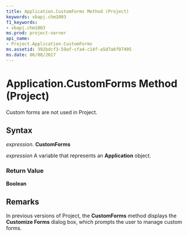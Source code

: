 ```yaml
---
title: Application.CustomForms Method (Project)
keywords: vbapj.chm1003
f1_keywords:
- vbapj.chm1003
ms.prod: project-server
api_name:
- Project.Application.CustomForms
ms.assetid: 392bdcf3-59af-cfa4-c14f-a5d7a6f07495
ms.date: 06/08/2017
---
```



# Application.CustomForms Method (Project)

Custom forms are not used in Project.


## Syntax

 _expression_. **CustomForms**

 _expression_ A variable that represents an **Application** object.


### Return Value

 **Boolean**


## Remarks

In previous versions of Project, the  **CustomForms** method displays the **Customize Forms** dialog box, which prompts the user to manage custom forms.


